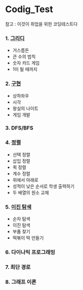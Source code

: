 # Codig_Test
참고 : 이것이 취업을 위한 코딩테스트다

### 1. [그리디](https://github.com/honghyelim/Codig_Test/blob/main/greedy.ipynb)
  - 거스름돈
  - 큰 수의 법칙
  - 숫자 카드 게임
  - 1이 될 때까지
### 2. [구현](https://github.com/honghyelim/Codig_Test/blob/main/implementation.ipynb)
  - 상하좌우
  - 시각
  - 왕실의 나이트
  - 게임 개발
### 3. DFS/BFS
### 4. [정렬](https://github.com/honghyelim/Codig_Test/blob/main/Sorting.ipynb)
  - 선택 정렬
  - 삽입 정렬
  - 퀵 정렬
  - 계수 정렬
  - 위에서 아래로
  - 성적이 낮은 순서로 학생 출력하기
  - 두 배열의 원소 교체
### 5. [이진 탐색](https://github.com/honghyelim/Codig_Test/blob/main/binary_search.ipynb)
  - 순차 탐색
  - 이진 탐색
  - 부품 찾기
  - 떡볶이 떡 만들기
### 6. 다이나믹 프로그래밍
### 7. 최단 경로
### 8. 그래프 이론

